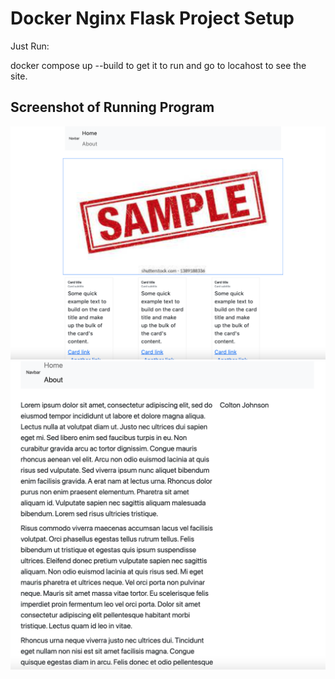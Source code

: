 # Docker Nginx Flask Project Setup

Just Run:

docker compose up --build to get it to run and go to locahost to see the site.

## Screenshot of Running Program

![Running Program](screenshots/index.png)
![About Page](screenshots/about.png)
